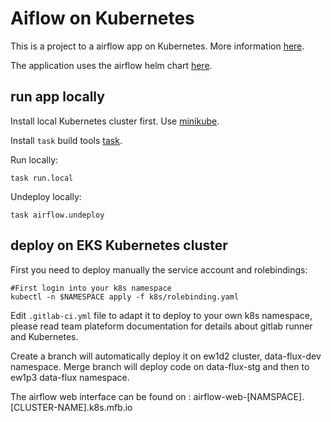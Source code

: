 # Aiflow on Kubernetes

This is a project to a airflow app on Kubernetes. More information [here](https://airflow.apache.org/kubernetes.html).

The application uses the airflow helm chart [here](https://github.com/helm/charts/tree/master/stable/airflow).

## run app locally

Install local Kubernetes cluster first. Use [minikube](https://kubernetes.io/docs/tasks/tools/install-minikube/).

Install `task` build tools [task](https://taskfile.dev/#/installation).

Run locally:
```shell script
task run.local
```
Undeploy locally:
```shell script
task airflow.undeploy
```

## deploy on EKS Kubernetes cluster
First you need to deploy manually the service account and rolebindings:
```shell script
#First login into your k8s namespace
kubectl -n $NAMESPACE apply -f k8s/rolebinding.yaml
```

Edit `.gitlab-ci.yml` file to adapt it to deploy to your own k8s namespace, please read team plateform documentation for details about gitlab runner and Kubernetes.

Create a branch will automatically deploy it on ew1d2 cluster, data-flux-dev namespace. Merge branch will deploy code on data-flux-stg and then to ew1p3 data-flux namespace.

The airflow web interface can be found on : airflow-web-[NAMSPACE].[CLUSTER-NAME].k8s.mfb.io